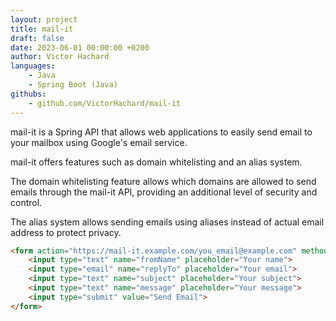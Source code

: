 ```yaml
---
layout: project
title: mail-it
draft: false
date: 2023-06-01 00:00:00 +0200
author: Victor Hachard
languages:
    - Java
    - Spring Boot (Java)
githubs: 
    - github.com/VictorHachard/mail-it
---
```


mail-it is a Spring API that allows web applications to easily send email to your mailbox using Google's email service.

mail-it offers features such as domain whitelisting and an alias system.

The domain whitelisting feature allows which domains are allowed to send emails through the mail-it API, providing an additional level of security and control.

The alias system allows sending emails using aliases instead of actual email address to protect privacy.

```html
<form action="https://mail-it.example.com/you_email@example.com" method="POST">
    <input type="text" name="fromName" placeholder="Your name">
    <input type="email" name="replyTo" placeholder="Your email">
    <input type="text" name="subject" placeholder="Your subject">
    <input type="text" name="message" placeholder="Your message">
    <input type="submit" value="Send Email">
</form>
```
